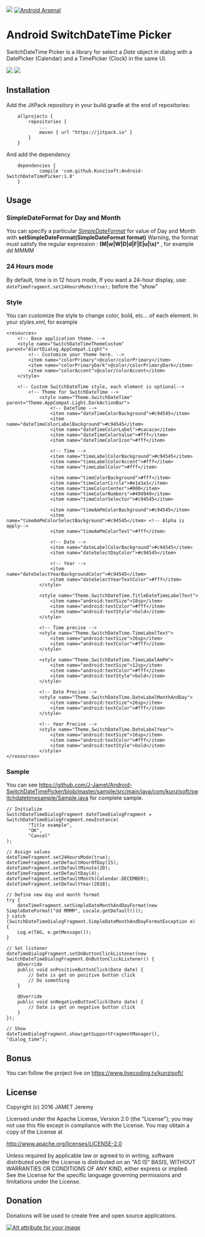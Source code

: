 [![](https://jitpack.io/v/Kunzisoft/Android-SwitchDateTimePicker.svg)](https://jitpack.io/#Kunzisoft/Android-SwitchDateTimePicker) [![Android Arsenal](https://img.shields.io/badge/Android%20Arsenal-SwitchDateTimePicker-blue.svg?style=flat)](http://android-arsenal.com/details/1/4513)

# Android SwitchDateTime Picker

SwitchDateTime Picker is a library for select a *Date* object in dialog with a DatePicker (Calendar) and a TimePicker (Clock) in the same UI.

<img src="https://raw.githubusercontent.com/J-Jamet/Android-SwitchDateTimePicker/master/art/demo1.gif">

<img src="https://raw.githubusercontent.com/J-Jamet/Android-SwitchDateTimePicker/master/art/demo2.gif">

## Installation
Add the JitPack repository in your build.gradle at the end of repositories:
```
	allprojects {
		repositories {
			...
			maven { url "https://jitpack.io" }
		}
	}
```
And add the dependency
```
	dependencies {
	        compile 'com.github.Kunzisoft:Android-SwitchDateTimePicker:1.0'
	}
```

## Usage

### SimpleDateFormat for Day and Month
You can specify a particular [*SimpleDateFormat*](https://docs.oracle.com/javase/7/docs/api/java/text/SimpleDateFormat.html) for value of Day and Month with **setSimpleDateFormat(SimpleDateFormat format)**
Warning, the format must satisfy the regular expression : **(M|w|W|D|d|F|E|u|\s)***
, for example *dd MMMM*

### 24 Hours mode
By default, time is in 12 hours mode, If you want a 24-hour display, use:
`dateTimeFragment.set24HoursMode(true);`
before the "show"

### Style
You can customize the style to change color, bold, etc... of each element.
In your *styles.xml*, for example
```
<resources>
    <!-- Base application theme. -->
    <style name="SwitchDateTimeThemeCustom" parent="AlertDialog.AppCompat.Light">
        <!-- Customize your theme here. -->
        <item name="colorPrimary">@color/colorPrimary</item>
        <item name="colorPrimaryDark">@color/colorPrimaryDark</item>
        <item name="colorAccent">@color/colorAccent</item>
    </style>

    <!-- Custom SwitchDateTime style, each element is optional-->
		<!-- Theme for SwitchDateTime -->
		    <style name="Theme.SwitchDateTime" parent="Theme.AppCompat.Light.DarkActionBar">
		        <!-- DateTime -->
		        <item name="dateTimeColorBackground">#c94545</item>
		        <item name="dateTimeColorLabelBackground">#c94545</item>
		        <item name="dateTimeColorLabel">#cacaca</item>
		        <item name="dateTimeColorValue">#fff</item>
		        <item name="dateTimeColorIcon">#fff</item>

		        <!-- Time -->
		        <item name="timeLabelColorBackground">#c94545</item>
		        <item name="timeLabelColorAccent">#fff</item>
		        <item name="timeLabelColor">#fff</item>

		        <item name="timeColorBackground">#fff</item>
		        <item name="timeColorCircle">#e1e1e1</item>
		        <item name="timeColorCenter">#000</item>
		        <item name="timeColorNumbers">#494949</item>
		        <item name="timeColorSelector">#c94545</item>

		        <item name="timeAmPmColorBackground">#c94545</item>
		        <item name="timeAmPmColorSelectBackground">#c94545</item> <!-- Alpha is apply-->
		        <item name="timeAmPmColorText">#fff</item>

		        <!-- Date -->
		        <item name="dateLabelColorBackground">#c94545</item>
		        <item name="dateSelectDayColor">#c94545</item>

		        <!-- Year -->
		        <item name="dateSelectYearBackgroundColor">#c94545</item>
		        <item name="dateSelectYearTextColor">#fff</item>
		    </style>

		    <style name="Theme.SwitchDateTime.TitleDateTimeLabelText">
		        <item name="android:textSize">18sp</item>
		        <item name="android:textColor">#fff</item>
		        <item name="android:textStyle">bold</item>
		    </style>

		    <!-- Time precise -->
		    <style name="Theme.SwitchDateTime.TimeLabelText">
		        <item name="android:textSize">26sp</item>
		        <item name="android:textColor">#fff</item>
		    </style>

		    <style name="Theme.SwitchDateTime.TimeLabelAmPm">
		        <item name="android:textSize">12sp</item>
		        <item name="android:textColor">#fff</item>
		        <item name="android:textStyle">bold</item>
		    </style>

		    <!-- Date Precise -->
		    <style name="Theme.SwitchDateTime.DateLabelMonthAndDay">
		        <item name="android:textSize">26sp</item>
		        <item name="android:textColor">#fff</item>
		    </style>

		    <!-- Year Precise -->
		    <style name="Theme.SwitchDateTime.DateLabelYear">
		        <item name="android:textSize">16sp</item>
		        <item name="android:textColor">#fff</item>
		        <item name="android:textStyle">bold</item>
		    </style>
</resources>

```

### Sample
You can see
https://github.com/J-Jamet/Android-SwitchDateTimePicker/blob/master/sample/src/main/java/com/kunzisoft/switchdatetimesample/Sample.java
for complete sample.
```
// Initialize
SwitchDateTimeDialogFragment dateTimeDialogFragment = SwitchDateTimeDialogFragment.newInstance(
        "Title example",
        "OK",
        "Cancel"
);

// Assign values
dateTimeFragment.set24HoursMode(true);
dateTimeFragment.setDefaultHourOfDay(15);
dateTimeFragment.setDefaultMinute(20);
dateTimeFragment.setDefaultDay(4);
dateTimeFragment.setDefaultMonth(Calendar.DECEMBER);
dateTimeFragment.setDefaultYear(2018);

// Define new day and month format
try {
    dateTimeFragment.setSimpleDateMonthAndDayFormat(new SimpleDateFormat("dd MMMM", Locale.getDefault()));
} catch (SwitchDateTimeDialogFragment.SimpleDateMonthAndDayFormatException e) {
    Log.e(TAG, e.getMessage());
}

// Set listener
dateTimeDialogFragment.setOnButtonClickListener(new SwitchDateTimeDialogFragment.OnButtonClickListener() {
    @Override
    public void onPositiveButtonClick(Date date) {
        // Date is get on positive button click
        // Do something
    }

    @Override
    public void onNegativeButtonClick(Date date) {
        // Date is get on negative button click
    }
});

// Show
dateTimeDialogFragment.show(getSupportFragmentManager(), "dialog_time");
```
## Bonus
You can follow the project live on https://www.livecoding.tv/kunzisoft/

## License

Copyright (c) 2016 JAMET Jeremy

Licensed under the Apache License, Version 2.0 (the "License");
you may not use this file except in compliance with the License.
You may obtain a copy of the License at

http://www.apache.org/licenses/LICENSE-2.0

Unless required by applicable law or agreed to in writing, software
distributed under the License is distributed on an "AS IS" BASIS,
WITHOUT WARRANTIES OR CONDITIONS OF ANY KIND, either express or implied.
See the License for the specific language governing permissions and
limitations under the License.

## Donation

Donations will be used to create free and open source applications.

[![Alt attribute for your image](https://lh3.googleusercontent.com/d1aTMwN6NMJmcMdsz24h_J4JmH5aZ9lhbJdZWQ3VFne3VZxiUVPrYZ41qm1Zig2ha4lU4Wg_BSAE_w=w1920-h1200-no "")](https://youtube.streamlabs.com/UC_U4icXPFfgKo4IDSTSzBEQ "Kunzisoft Donation")
